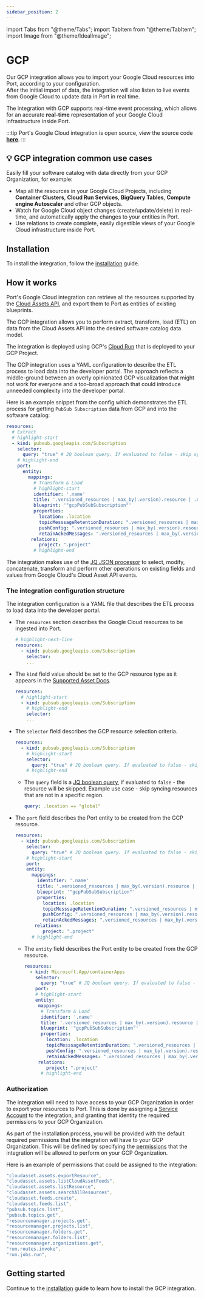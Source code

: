 ```yaml
---
sidebar_position: 2
---
```


import Tabs from "@theme/Tabs";
import TabItem from "@theme/TabItem";
import Image from "@theme/IdealImage";

# GCP

Our GCP integration allows you to import your Google Cloud resources into Port, according to your configuration.  
After the initial import of data, the integration will also listen to live events from Google Cloud to update data in Port in real time.  

The integration with GCP supports real-time event processing, which allows for an accurate **real-time** representation of your Google Cloud infrastructure inside Port.

:::tip
Port's Google Cloud integration is open source, view the source code [**here**](https://github.com/port-labs/ocean/tree/main/integrations/gcp).
:::

## 💡 GCP integration common use cases

Easily fill your software catalog with data directly from your GCP Organization, for example:  

- Map all the resources in your Google Cloud Projects, including **Container Clusters**, **Cloud Run Services**, **BigQuery Tables**, **Compute engine Autoscaler** and other GCP objects.
- Watch for Google Cloud object changes (create/update/delete) in real-time, and automatically apply the changes to your entities in Port.
- Use relations to create complete, easily digestible views of your Google Cloud infrastructure inside Port.

## Installation

To install the integration, follow the [installation](./installation.md) guide.  

## How it works

Port's Google Cloud integration can retrieve all the resources supported by the [Cloud Assets API](https://cloud.google.com/asset-inventory/docs/supported-asset-types), and export them to Port as entities of existing blueprints.

The GCP integration allows you to perform extract, transform, load (ETL) on data from the Cloud Assets API into the desired software catalog data model.

The integration is deployed using GCP's [Cloud Run](https://cloud.google.com/run?hl=en) that is deployed to your GCP Project.

The GCP integration uses a YAML configuration to describe the ETL process to load data into the developer portal. The approach reflects a middle-ground between an overly opinionated GCP visualization that might not work for everyone and a too-broad approach that could introduce unneeded complexity into the developer portal.

Here is an example snippet from the config which demonstrates the ETL process for getting `PubSub Subscription` data from GCP and into the software catalog:

```yaml showLineNumbers
resources:
  # Extract
  # highlight-start
  - kind: pubsub.googleapis.com/Subscription
    selector:
      query: "true" # JQ boolean query. If evaluated to false - skip syncing the object.
    # highlight-end
    port:
      entity:
        mappings:
          # Transform & Load
          # highlight-start
          identifier: '.name'
          title: '.versioned_resources | max_by(.version).resource | .name'
          blueprint: '"gcpPubSubSubscription"'
          properties:
            location: .location
            topicMesssageRetentionDuration: ".versioned_resources | max_by(.version).resource | .topicMessageRetentionDuration"
            pushConfig: ".versioned_resources | max_by(.version).resource | .pushConfig"
            retainAckedMessages: ".versioned_resources | max_by(.version).resource | .retainAckedMessages"
         relations:
            project: ".project"
          # highlight-end
```

The integration makes use of the [JQ JSON processor](https://stedolan.github.io/jq/manual/) to select, modify, concatenate, transform and perform other operations on existing fields and values from Google Cloud's Cloud Asset API events.

### The integration configuration structure

The integration configuration is a YAML file that describes the ETL process to load data into the developer portal.

- The `resources` section describes the Google Cloud resources to be ingested into Port.
  ```yaml showLineNumbers
  # highlight-next-line
  resources:
    - kind: pubsub.googleapis.com/Subscription
      selector:
      ...
  ```
- The `kind` field value should be set to the GCP resource type as it appears in the [Supported Asset Docs](https://cloud.google.com/asset-inventory/docs/supported-asset-types).
  ```yaml showLineNumbers
  resources:
    # highlight-start
    - kind: pubsub.googleapis.com/Subscription
      # highlight-end
      selector:
      ...
  ```
- The `selector` field describes the GCP resource selection criteria.

  ```yaml showLineNumbers
  resources:
    - kind: pubsub.googleapis.com/Subscription
      # highlight-start
      selector:
        query: "true" # JQ boolean query. If evaluated to false - skip syncing the object.
      # highlight-end
  ```

  - The `query` field is a [JQ boolean query](https://stedolan.github.io/jq/manual/#Basicfilters), if evaluated to `false` - the resource will be skipped. Example use case - skip syncing resources that are not in a specific region.
    ```yaml showLineNumbers
    query: .location == "global"
    ```

- The `port` field describes the Port entity to be created from the GCP resource.
  ```yaml showLineNumbers
  resources:
    - kind: pubsub.googleapis.com/Subscription
      selector:
        query: "true" # JQ boolean query. If evaluated to false - skip syncing the object.
      # highlight-start
      port:
      entity:
        mappings:
          identifier: '.name'
          title: '.versioned_resources | max_by(.version).resource | .name'
          blueprint: '"gcpPubSubSubscription"'
          properties:
            location: .location
            topicMesssageRetentionDuration: ".versioned_resources | max_by(.version).resource | .topicMessageRetentionDuration"
            pushConfig: ".versioned_resources | max_by(.version).resource | .pushConfig"
            retainAckedMessages: ".versioned_resources | max_by(.version).resource | .retainAckedMessages"
         relations:
            project: ".project"
        # highlight-end
  ```
  - The `entity` field describes the Port entity to be created from the GCP resource.
    ```yaml showLineNumbers
    resources:
      - kind: Microsoft.App/containerApps
        selector:
          query: "true" # JQ boolean query. If evaluated to false - skip syncing the object.
        port:
        # highlight-start
        entity:
         mappings:
          # Transform & Load
          identifier: '.name'
          title: '.versioned_resources | max_by(.version).resource | .name'
          blueprint: '"gcpPubSubSubscription"'
          properties:
            location: .location
            topicMesssageRetentionDuration: ".versioned_resources | max_by(.version).resource | .topicMessageRetentionDuration"
            pushConfig: ".versioned_resources | max_by(.version).resource | .pushConfig"
            retainAckedMessages: ".versioned_resources | max_by(.version).resource | .retainAckedMessages"
         relations:
            project: ".project"
          # highlight-end
    ```

### Authorization

The integration will need to have access to your GCP Organization in order to export your resources to Port.
This is done by assigning a [Service Account](https://cloud.google.com/iam/docs/service-account-overview) to the integration, and granting that identity the required permissions to your GCP Organization.

As part of the installation process, you will be provided with the default required permissions that the integration will have to your GCP Organization.
This will be defined by specifying the [permissions](https://cloud.google.com/iam/docs/service-account-overview#service-account-permissions) that the integration will be allowed to perform on your GCP Organization.

Here is an example of permissions that could be assigned to the integration:

```yaml showLineNumbers
"cloudasset.assets.exportResource",
"cloudasset.assets.listCloudAssetFeeds",
"cloudasset.assets.listResource",
"cloudasset.assets.searchAllResources",
"cloudasset.feeds.create",
"cloudasset.feeds.list",
"pubsub.topics.list",
"pubsub.topics.get",
"resourcemanager.projects.get",
"resourcemanager.projects.list",
"resourcemanager.folders.get",
"resourcemanager.folders.list",
"resourcemanager.organizations.get",
"run.routes.invoke",
"run.jobs.run",
```

## Getting started

Continue to the [installation](./installation.md) guide to learn how to install the GCP integration.

